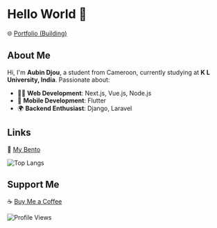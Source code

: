 # Hello World 👋  
🌐 [Portfolio (Building)](https://acelestdev.vercel.app/)

## About Me  
Hi, I'm **Aubin Djou**, a student from Cameroon, currently studying at **K L University, India**. Passionate about:  
- 👨‍💻 **Web Development**: Next.js, Vue.js, Node.js  
- 📱 **Mobile Development**: Flutter  
- 🌍 **Backend Enthusiast**: Django, Laravel  

## Links  
🔗 [My Bento](https://bento.me/aubindjou)

![Top Langs](https://github-readme-stats.vercel.app/api/top-langs/?username=acelest&layout=compact)

## Support Me  
☕ [Buy Me a Coffee](https://buymeacoffee.com/acelestcode)  

![Profile Views](https://komarev.com/ghpvc/?username=acelest&color=yellow)
